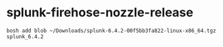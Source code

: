 # splunk-firehose-nozzle-release

```
bosh add blob ~/Downloads/splunk-6.4.2-00f5bb3fa822-linux-x86_64.tgz splunk_6.4.2
```
